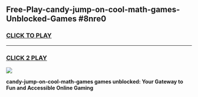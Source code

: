 
## Free-Play-candy-jump-on-cool-math-games-Unblocked-Games #8nre0
<h3>
<a href="https://news.freeplayer.one?title=candy-jump-on-cool-math-games&ref=8M">CLICK TO PLAY</a></h3>
<hr>

<h3>
<a href="https://news.freeplayer.one?title=candy-jump-on-cool-math-games&ref=8M">CLICK 2 PLAY</a>
  
</h3>

<a href="https://news.freeplayer.one?title=candy-jump-on-cool-math-games&ref=8M"><img src="https://clearcache.store/games.png"></a>


**candy-jump-on-cool-math-games games unblocked: Your Gateway to Fun and Accessible Online Gaming**
